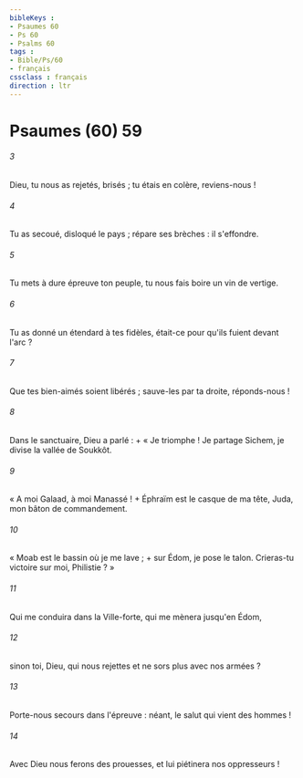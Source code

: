 ```yaml
---
bibleKeys : 
- Psaumes 60
- Ps 60
- Psalms 60
tags : 
- Bible/Ps/60
- français
cssclass : français
direction : ltr
---
```


# Psaumes (60) 59

###### 3
Dieu, tu nous as rejetés, brisés ; tu étais en colère, reviens-nous !
###### 4
Tu as secoué, disloqué le pays ; répare ses brèches : il s'effondre.
###### 5
Tu mets à dure épreuve ton peuple, tu nous fais boire un vin de vertige.
###### 6
Tu as donné un étendard à tes fidèles, était-ce pour qu'ils fuient devant l'arc ?
###### 7
Que tes bien-aimés soient libérés ; sauve-les par ta droite, réponds-nous !
###### 8
Dans le sanctuaire, Dieu a parlé : + « Je triomphe ! Je partage Sichem, je divise la vallée de Soukkôt.
###### 9
« A moi Galaad, à moi Manassé ! + Éphraïm est le casque de ma tête, Juda, mon bâton de commandement.
###### 10
« Moab est le bassin où je me lave ; + sur Édom, je pose le talon. Crieras-tu victoire sur moi, Philistie ? »
###### 11
Qui me conduira dans la Ville-forte, qui me mènera jusqu'en Édom,
###### 12
sinon toi, Dieu, qui nous rejettes et ne sors plus avec nos armées ?
###### 13
Porte-nous secours dans l'épreuve : néant, le salut qui vient des hommes !
###### 14
Avec Dieu nous ferons des prouesses, et lui piétinera nos oppresseurs !
